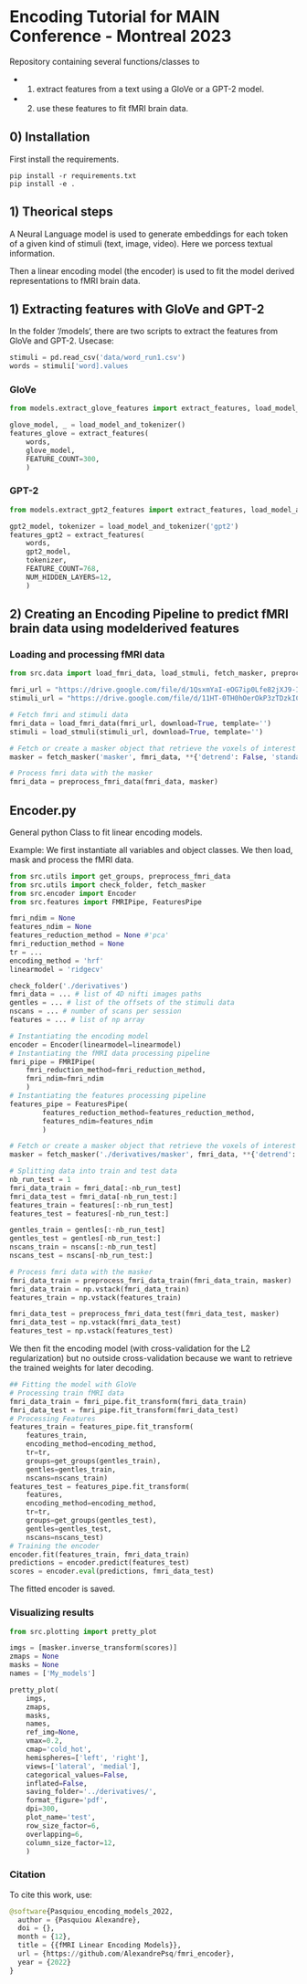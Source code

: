 # Encoding Tutorial for MAIN Conference - Montreal 2023

Repository containing several functions/classes to 
* 1) extract features from a text using a GloVe or a GPT-2 model.
* 2) use these features to fit fMRI brain data.


## 0) Installation

First install the requirements.

```shell
pip install -r requirements.txt
pip install -e .
```


## 1) Theorical steps

A Neural Language model is used to generate embeddings for each token of a given kind of stimuli (text, image, video). Here we porcess textual information.

Then a linear encoding model (the encoder) is used to fit the model derived representations to fMRI brain data.


## 1) Extracting features with GloVe and GPT-2 

In the folder ‘/models‘, there are two scripts to extract the features from GloVe and GPT-2.
Usecase:

```python
stimuli = pd.read_csv('data/word_run1.csv')
words = stimuli['word].values
```

### GloVe

```python
from models.extract_glove_features import extract_features, load_model_and_tokenizer

glove_model, _ = load_model_and_tokenizer()
features_glove = extract_features(
    words, 
    glove_model, 
    FEATURE_COUNT=300,
    )
```


### GPT-2

```python
from models.extract_gpt2_features import extract_features, load_model_and_tokenizer

gpt2_model, tokenizer = load_model_and_tokenizer('gpt2')
features_gpt2 = extract_features(
    words, 
    gpt2_model, 
    tokenizer,
    FEATURE_COUNT=768,
    NUM_HIDDEN_LAYERS=12,
    )
```

## 2) Creating an Encoding Pipeline to predict fMRI brain data using modelderived features

### Loading and processing fMRI data

```python
from src.data import load_fmri_data, load_stmuli, fetch_masker, preprocess_fmri_data

fmri_url = "https://drive.google.com/file/d/1QsxmYaI-eOG7ip0Lfe82jXJ9-Ip3Oqxy/view?usp=share_link"
stimuli_url = "https://drive.google.com/file/d/11HT-0TH0hOerOkP3zTDzkICqRt7s9ZQZ/view?usp=share_link"

# Fetch fmri and stimuli data
fmri_data = load_fmri_data(fmri_url, download=True, template='')
stimuli = load_stmuli(stimuli_url, download=True, template='')

# Fetch or create a masker object that retrieve the voxels of interest in the brain
masker = fetch_masker('masker', fmri_data, **{'detrend': False, 'standardize': False})

# Process fmri data with the masker
fmri_data = preprocess_fmri_data(fmri_data, masker)
```


## Encoder.py

General python Class to fit linear encoding models.

Example:
We first instantiate all variables and object classes.
We then load, mask and process the fMRI data.

```python
from src.utils import get_groups, preprocess_fmri_data
from src.utils import check_folder, fetch_masker
from src.encoder import Encoder
from src.features import FMRIPipe, FeaturesPipe

fmri_ndim = None
features_ndim = None
features_reduction_method = None #'pca'
fmri_reduction_method = None
tr = ...
encoding_method = 'hrf'
linearmodel = 'ridgecv'

check_folder('./derivatives')
fmri_data = ... # list of 4D nifti images paths
gentles = ... # list of the offsets of the stimuli data
nscans = ... # number of scans per session
features = ... # list of np array

# Instantiating the encoding model
encoder = Encoder(linearmodel=linearmodel)
# Instantiating the fMRI data processing pipeline
fmri_pipe = FMRIPipe(
    fmri_reduction_method=fmri_reduction_method, 
    fmri_ndim=fmri_ndim
    )
# Instantiating the features processing pipeline
features_pipe = FeaturesPipe(
        features_reduction_method=features_reduction_method, 
        features_ndim=features_ndim
        )

# Fetch or create a masker object that retrieve the voxels of interest in the brain
masker = fetch_masker('./derivatives/masker', fmri_data, **{'detrend': True, 'standardize': True})

# Splitting data into train and test data
nb_run_test = 1
fmri_data_train = fmri_data[:-nb_run_test]
fmri_data_test = fmri_data[-nb_run_test:]
features_train = features[:-nb_run_test]
features_test = features[-nb_run_test:]

gentles_train = gentles[:-nb_run_test]
gentles_test = gentles[-nb_run_test:]
nscans_train = nscans[:-nb_run_test]
nscans_test = nscans[-nb_run_test:]

# Process fmri data with the masker
fmri_data_train = preprocess_fmri_data_train(fmri_data_train, masker)
fmri_data_train = np.vstack(fmri_data_train)
features_train = np.vstack(features_train)

fmri_data_test = preprocess_fmri_data_test(fmri_data_test, masker)
fmri_data_test = np.vstack(fmri_data_test)
features_test = np.vstack(features_test)
```

We then fit the encoding model (with cross-validation for the L2 regularization) but no outside cross-validation because we want to retrieve the trained weights for later decoding.

```python
## Fitting the model with GloVe
# Processing train fMRI data
fmri_data_train = fmri_pipe.fit_transform(fmri_data_train)
fmri_data_test = fmri_pipe.fit_transform(fmri_data_test)
# Processing Features
features_train = features_pipe.fit_transform(
    features_train, 
    encoding_method=encoding_method, 
    tr=tr, 
    groups=get_groups(gentles_train), 
    gentles=gentles_train, 
    nscans=nscans_train)
features_test = features_pipe.fit_transform(
    features, 
    encoding_method=encoding_method, 
    tr=tr, 
    groups=get_groups(gentles_test), 
    gentles=gentles_test, 
    nscans=nscans_test)
# Training the encoder
encoder.fit(features_train, fmri_data_train)
predictions = encoder.predict(features_test)
scores = encoder.eval(predictions, fmri_data_test)
```
The fitted encoder is saved.



### Visualizing results

```python
from src.plotting import pretty_plot

imgs = [masker.inverse_transform(scores)]
zmaps = None
masks = None
names = ['My_models']

pretty_plot(
    imgs, 
    zmaps, 
    masks,
    names,
    ref_img=None,
    vmax=0.2, 
    cmap='cold_hot',
    hemispheres=['left', 'right'], 
    views=['lateral', 'medial'], 
    categorical_values=False, 
    inflated=False, 
    saving_folder='../derivatives/', 
    format_figure='pdf', 
    dpi=300, 
    plot_name='test',
    row_size_factor=6,
    overlapping=6,
    column_size_factor=12,
    )

```

### Citation

To cite this work, use:

```python
@software{Pasquiou_encoding_models_2022,
  author = {Pasquiou Alexandre},
  doi = {},
  month = {12},
  title = {{fMRI Linear Encoding Models}},
  url = {https://github.com/AlexandrePsq/fmri_encoder},
  year = {2022}
}
```